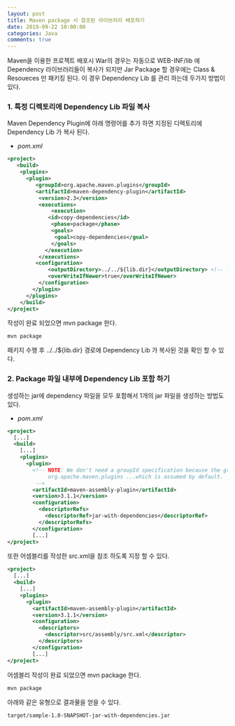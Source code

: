 ```yaml
---
layout: post
title: Maven package 시 참조된 라이브러리 배포하기
date: 2019-09-22 10:00:00
categories: Java
comments: true
---
```


Maven을 이용한 프로젝트 배포시 War의 경우는 자동으로 WEB-INF/lib 에 Dependency 라이브러리들이 복사가 되지만
Jar Package 할 경우에는 Class & Resoueces 만 패키징 된다.
이 경우 Dependency Lib 를 관리 하는데 두가지 방법이 있다.

### 1. 특정 디렉토리에 Dependency Lib 파일 복사

Maven Dependency Plugin에 아래 명령어를 추가 하면 지정된 디렉토리에 Dependency Lib 가 복사 된다.

- _pom.xml_

```xml
<project>
   <build>
    <plugins>
      <plugin>
         <groupId>org.apache.maven.plugins</groupId>
         <artifactId>maven-dependency-plugin</artifactId>
          <version>2.3</version>
          <executions>
              <execution>
             <id>copy-dependencies</id>
              <phase>package</phase>
              <goals>
               <goal>copy-dependencies</goal>
              </goals>
            </execution>
          </executions>
         <configuration>
             <outputDirectory>../../${lib.dir}</outputDirectory> <!-- 복사 될 경로 -->
             <overWriteIfNewer>true</overWriteIfNewer>
          </configuration>
        </plugin>
      </plugins>
    </build>
</project>
```

작성이 완료 되었으면 mvn package 한다.

```text
mvn package
```

패키지 수행 후 ../../${lib.dir} 경로에 Dependency Lib 가  복사된 것을 확인 할 수 있다.

### 2. Package 파일 내부에 Dependency Lib 포함 하기

생성하는 jar에 dependency 파일을 모두 포함해서 1개의 jar 파일을 생성하는 방법도 있다.  

- _pom.xml_

```xml
<project>
  [...]
  <build>
    [...]
    <plugins>
      <plugin>
        <!-- NOTE: We don't need a groupId specification because the group is
             org.apache.maven.plugins ...which is assumed by default.
         -->
        <artifactId>maven-assembly-plugin</artifactId>
        <version>3.1.1</version>
        <configuration>
          <descriptorRefs>
            <descriptorRef>jar-with-dependencies</descriptorRef>
          </descriptorRefs>
        </configuration>
        [...]
</project>
```

또한 어셈블리를 작성한 src.xml을 참조 하도록 지정 할 수 있다.

```xml
<project>
  [...]
  <build>
    [...]
    <plugins>
      <plugin>
        <artifactId>maven-assembly-plugin</artifactId>
        <version>3.1.1</version>
        <configuration>
          <descriptors>
            <descriptor>src/assembly/src.xml</descriptor>
          </descriptors>
        </configuration>
        [...]
</project>
```

어셈블리 작성이 완료 되었으면 mvn package 한다.

```text
mvn package
```

아래와 같은 유형으로 결과물을 얻을 수 있다.

```text
target/sample-1.0-SNAPSHOT-jar-with-dependencies.jar
```


